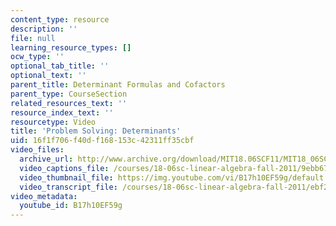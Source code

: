 ```yaml
---
content_type: resource
description: ''
file: null
learning_resource_types: []
ocw_type: ''
optional_tab_title: ''
optional_text: ''
parent_title: Determinant Formulas and Cofactors
parent_type: CourseSection
related_resources_text: ''
resource_index_text: ''
resourcetype: Video
title: 'Problem Solving: Determinants'
uid: 16f1f706-f40d-f168-153c-42311ff35cbf
video_files:
  archive_url: http://www.archive.org/download/MIT18.06SCF11/MIT18_06SC_110526_L1_300k.mp4
  video_captions_file: /courses/18-06sc-linear-algebra-fall-2011/9ebb6719e6855bc8b1ac71fb96d53be7_B17h10EF59g.vtt
  video_thumbnail_file: https://img.youtube.com/vi/B17h10EF59g/default.jpg
  video_transcript_file: /courses/18-06sc-linear-algebra-fall-2011/ebf27cc8b4bcaf3d8678bc5159f59d3e_B17h10EF59g.pdf
video_metadata:
  youtube_id: B17h10EF59g
---
```

